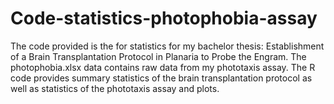 # Code-statistics-photophobia-assay
The code provided is the for statistics for my bachelor thesis: Establishment of a Brain Transplantation Protocol in Planaria to Probe the Engram. 
The photophobia.xlsx data contains raw data from my phototaxis assay.
The R code provides summary statistics of the brain transplantation protocol as well as statistics of the phototaxis assay and plots.
